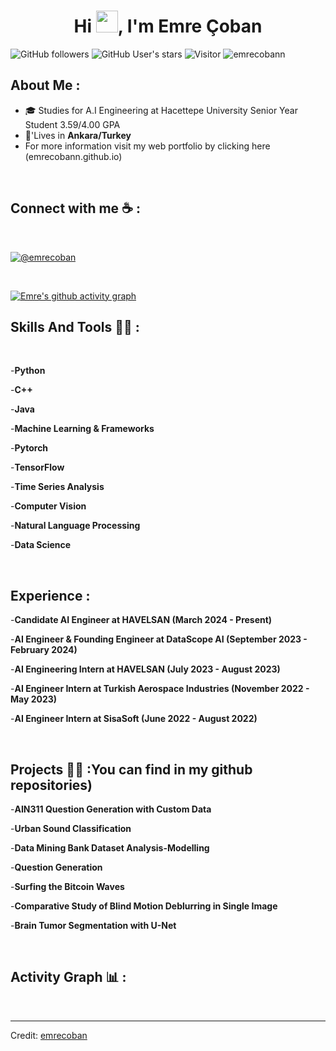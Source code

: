 
<h1 align="center">Hi <img src="https://media.giphy.com/media/hvRJCLFzcasrR4ia7z/giphy.gif" width="35">, I'm Emre Çoban</h1>

![GitHub followers](https://img.shields.io/github/followers/emrecobann?style=social) ![GitHub User's stars](https://img.shields.io/github/stars/emrecobann?style=social) ![Visitor](https://visitor-badge.laobi.icu/badge?page_id=emrecobann.repoName) <img src="https://komarev.com/ghpvc/?username=emrecobann" alt="emrecobann" />

## About Me :

- 🎓 Studies for A.I Engineering at Hacettepe University Senior Year Student  3.59/4.00 GPA
- 🏡'Lives in **Ankara/Turkey**
- For more information visit my web portfolio by clicking here (emrecobann.github.io)

<br>


## Connect with me ☕ :

<br>

[![@emrecoban]( https://img.icons8.com/fluency/48/000000/linkedin.png "@emrecoban")](https://www.linkedin.com/in/emre-çoban-73b3851ba) 

<br>


[![Emre's github activity graph](https://github-readme-activity-graph.vercel.app/graph?username=emrecobann&theme=react-dark)](https://github.com/ashutosh00710/github-readme-activity-graph)

## Skills And Tools 🧑‍💻 :

<br>


-**Python**

-**C++**

-**Java**

-**Machine Learning & Frameworks**

-**Pytorch**

-**TensorFlow**

-**Time Series Analysis**

-**Computer Vision**

-**Natural Language Processing**

-**Data Science**




<br>

## Experience :

-**Candidate AI Engineer at HAVELSAN (March 2024 - Present)**

-**AI Engineer & Founding Engineer at DataScope AI (September 2023 - February 2024)**

-**AI Engineering Intern at HAVELSAN (July 2023 - August 2023)**

-**AI Engineer Intern at Turkish Aerospace Industries (November 2022 - May 2023)**

-**AI Engineer Intern at SisaSoft  (June 2022 - August 2022)**



<br>

## Projects 🧑‍💻 :You can find in my github repositories)

-**AIN311 Question Generation with Custom Data**

-**Urban Sound Classification**

-**Data Mining Bank Dataset Analysis-Modelling**

-**Question Generation**

-**Surfing the Bitcoin Waves**

-**Comparative Study of Blind Motion Deblurring in Single Image**

-**Brain Tumor Segmentation with U-Net**




<br>

## Activity Graph 📊 :

<br>


---

Credit: [emrecoban](https://github.com/emrecobann)
